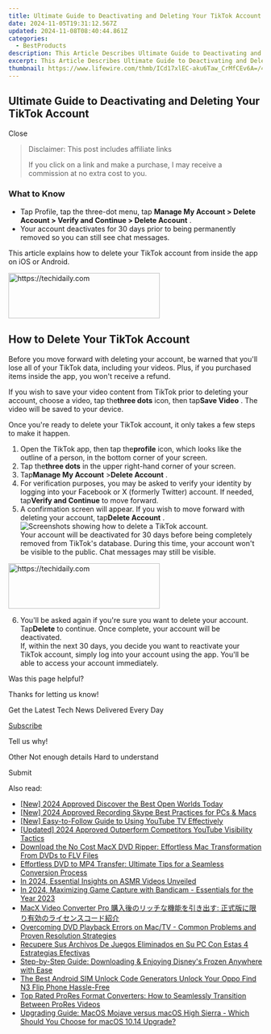 ```yaml
---
title: Ultimate Guide to Deactivating and Deleting Your TikTok Account
date: 2024-11-05T19:31:12.567Z
updated: 2024-11-08T08:40:44.861Z
categories:
  - BestProducts
description: This Article Describes Ultimate Guide to Deactivating and Deleting Your TikTok Account
excerpt: This Article Describes Ultimate Guide to Deactivating and Deleting Your TikTok Account
thumbnail: https://www.lifewire.com/thmb/ICd17xlEC-aku6Taw_CrMfCEv6A=/400x300/filters:no_upscale():max_bytes(150000):strip_icc():format(webp)/GettyImages-1183804979-558ec63f893e4e068a261ebc584f819e.jpg
---
```


## Ultimate Guide to Deactivating and Deleting Your TikTok Account

Close 

>  Disclaimer: This post includes affiliate links
>
>  If you click on a link and make a purchase, I may receive a commission at no extra cost to you.
>

###  What to Know

* Tap Profile, tap the three-dot menu, tap **Manage My Account > Delete Account > Verify and Continue > Delete Account** .
* Your account deactivates for 30 days prior to being permanently removed so you can still see chat messages.

 This article explains how to delete your TikTok account from inside the app on iOS or Android.

<!-- affiliate ads begin -->
<a href="https://aligracehair.sjv.io/c/5597632/1896555/19272" target="_top" id="1896555">
  <img src="//a.impactradius-go.com/display-ad/19272-1896555" border="0" alt="https://techidaily.com" width="300" height="90"/>
</a>
<img height="0" width="0" src="https://aligracehair.sjv.io/i/5597632/1896555/19272" style="position:absolute;visibility:hidden;" border="0" />
<!-- affiliate ads end -->

##  How to Delete Your TikTok Account

 Before you move forward with deleting your account, be warned that you'll lose all of your TikTok data, including your videos. Plus, if you purchased items inside the app, you won't receive a refund.

 If you wish to save your video content from TikTok prior to deleting your account, choose a video, tap the**three dots** icon, then tap**Save Video** . The video will be saved to your device.

 Once you're ready to delete your TikTok account, it only takes a few steps to make it happen.

1. Open the TikTok app, then tap the**profile** icon, which looks like the outline of a person, in the bottom corner of your screen.
2. Tap the**three dots** in the upper right-hand corner of your screen.
3. Tap**Manage My Account** \>**Delete Account** .
4. For verification purposes, you may be asked to verify your identity by logging into your Facebook or X (formerly Twitter) account. If needed, tap**Verify and Continue** to move forward.
5. A confirmation screen will appear. If you wish to move forward with deleting your account, tap**Delete Account** .  
![Screenshots showing how to delete a TikTok account.](https://www.lifewire.com/thmb/uAD0diTDpdofcy3KZP2IkXh_FRg=/1500x0/filters:no_upscale():max_bytes(150000):strip_icc():format(webp)/Delete_TikTok_001-83e5ce9989ec46cc8cc0555ca6a51def.jpg)  
 Your account will be deactivated for 30 days before being completely removed from TikTok's database. During this time, your account won't be visible to the public. Chat messages may still be visible.

<!-- affiliate ads begin -->
<a href="https://aligracehair.sjv.io/c/5597632/1997630/19272" target="_top" id="1997630">
  <img src="//a.impactradius-go.com/display-ad/19272-1997630" border="0" alt="https://techidaily.com" width="300" height="90"/>
</a>
<img height="0" width="0" src="https://aligracehair.sjv.io/i/5597632/1997630/19272" style="position:absolute;visibility:hidden;" border="0" />
<!-- affiliate ads end -->

6. You'll be asked again if you're sure you want to delete your account. Tap**Delete** to continue. Once complete, your account will be deactivated.  
 If, within the next 30 days, you decide you want to reactivate your TikTok account, simply log into your account using the app. You'll be able to access your account immediately.

Was this page helpful?

Thanks for letting us know!

 Get the Latest Tech News Delivered Every Day

[ Subscribe ](https://www.lifewire.com/#) 

Tell us why!

 Other  Not enough details  Hard to understand 

 Submit 

<ins class="adsbygoogle"
     style="display:block"
     data-ad-format="autorelaxed"
     data-ad-client="ca-pub-7571918770474297"
     data-ad-slot="1223367746"></ins>

<ins class="adsbygoogle"
     style="display:block"
     data-ad-client="ca-pub-7571918770474297"
     data-ad-slot="8358498916"
     data-ad-format="auto"
     data-full-width-responsive="true"></ins>

<span class="atpl-alsoreadstyle">Also read:</span>
<div><ul>
<li><a href="https://screen-capture.techidaily.com/new-2024-approved-discover-the-best-open-worlds-today/"><u>[New] 2024 Approved Discover the Best Open Worlds Today</u></a></li>
<li><a href="https://video-capture.techidaily.com/new-2024-approved-recording-skype-best-practices-for-pcs-and-macs/"><u>[New] 2024 Approved Recording Skype Best Practices for PCs & Macs</u></a></li>
<li><a href="https://youtube-video-recordings.techidaily.com/new-easy-to-follow-guide-to-using-youtube-tv-effectively/"><u>[New] Easy-to-Follow Guide to Using YouTube TV Effectively</u></a></li>
<li><a href="https://youtube-zero.techidaily.com/ed-2024-approved-outperform-competitors-youtube-visibility-tactics/"><u>[Updated] 2024 Approved Outperform Competitors YouTube Visibility Tactics</u></a></li>
<li><a href="https://techtrends.techidaily.com/download-the-no-cost-macx-dvd-ripper-effortless-mac-transformation-from-dvds-to-flv-files/"><u>Download the No Cost MacX DVD Ripper: Effortless Mac Transformation From DVDs to FLV Files</u></a></li>
<li><a href="https://video-creation-software.techidaily.com/effortless-dvd-to-mp4-transfer-ultimate-tips-for-a-seamless-conversion-process/"><u>Effortless DVD to MP4 Transfer: Ultimate Tips for a Seamless Conversion Process</u></a></li>
<li><a href="https://youtube-web.techidaily.com/24-essential-insights-on-asmr-videos-unveiled/"><u>In 2024, Essential Insights on ASMR Videos Unveiled</u></a></li>
<li><a href="https://on-screen-recording.techidaily.com/in-2024-maximizing-game-capture-with-bandicam-essentials-for-the-year-2023/"><u>In 2024, Maximizing Game Capture with Bandicam - Essentials for the Year 2023</u></a></li>
<li><a href="https://techtrends.techidaily.com/1724766838303-macx-video-converter-pro/"><u>MacX Video Converter Pro 購入後のリッチな機能を引き出す: 正式版に限り有効のライセンスコード紹介</u></a></li>
<li><a href="https://techtrends.techidaily.com/overcoming-dvd-playback-errors-on-mactv-common-problems-and-proven-resolution-strategies/"><u>Overcoming DVD Playback Errors on Mac/TV - Common Problems and Proven Resolution Strategies</u></a></li>
<li><a href="https://fox-within.techidaily.com/recupere-sus-archivos-de-juegos-eliminados-en-su-pc-con-estas-4-estrategias-efectivas/"><u>Recupere Sus Archivos De Juegos Eliminados en Su PC Con Estas 4 Estrategias Efectivas</u></a></li>
<li><a href="https://techtrends.techidaily.com/step-by-step-guide-downloading-and-enjoying-disneys-frozen-anywhere-with-ease/"><u>Step-by-Step Guide: Downloading & Enjoying Disney's Frozen Anywhere with Ease</u></a></li>
<li><a href="https://sim-unlock.techidaily.com/the-best-android-sim-unlock-code-generators-unlock-your-oppo-find-n3-flip-phone-hassle-free-by-drfone-android/"><u>The Best Android SIM Unlock Code Generators Unlock Your Oppo Find N3 Flip Phone Hassle-Free</u></a></li>
<li><a href="https://techtrends.techidaily.com/top-rated-prores-format-converters-how-to-seamlessly-transition-between-prores-videos/"><u>Top Rated ProRes Format Converters: How to Seamlessly Transition Between ProRes Videos</u></a></li>
<li><a href="https://techtrends.techidaily.com/upgrading-guide-macos-mojave-versus-macos-high-sierra-which-should-you-choose-for-macos-1014-upgrade/"><u>Upgrading Guide: MacOS Mojave versus macOS High Sierra - Which Should You Choose for macOS 10.14 Upgrade?</u></a></li>
</ul></div>

